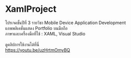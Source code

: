 # XamlProject
โปรเจคชั้นปีที่ 3 รายวิชา Mobile Device Application Development\
แอพพลิเคชั่นแสดง Portfolio บนมือถือ\
ภาษาและเครื่องมือที่ใช้ : XAML, Visual Studio\
\
ดูคลิปการใช้งานได้ที่นี่\
https://youtu.be/uzHrtmOmyBQ
